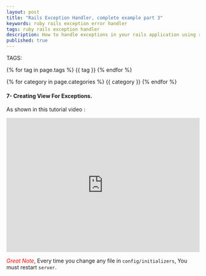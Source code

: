 ```yaml
---
layout: post
title: "Rails Exception Handler, complete example part 3"
keywords: ruby rails exception error handler
tags: ruby rails exception handler
description: How to handle exceptions in your rails application using rails exception handler gem, step by step tutorial guide.
published: true
---
```


TAGS:
   
   {% for tag in page.tags %} {{ tag }} {% endfor %}

   {% for category in page.categories %} {{ category }} {% endfor %}

<h4>7- Creating View For Exceptions.</h4>

As shown in this tutorial video :

<iframe width="100%" height="350" src="https://www.youtube.com/embed/JCVsqGa0WZk" frameborder="0" allowfullscreen></iframe>

<i style="color:red;">Great Note</i>, Every time you change any file in `config/initializers`, You must restart `server`.
